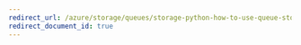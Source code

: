 ```yaml
---
redirect_url: /azure/storage/queues/storage-python-how-to-use-queue-storage
redirect_document_id: true
---
```

